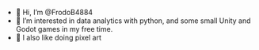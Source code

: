 - 👋 Hi, I’m @FrodoB4884
- 👀 I’m interested in data analytics with python, and some small Unity and Godot games in my free time.
- 👾 I also like doing pixel art
